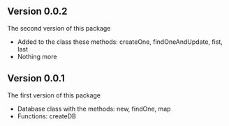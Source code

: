## Version 0.0.2
The second version of this package
- Added to the class these methods: createOne, findOneAndUpdate, fist, last
- Nothing more

## Version 0.0.1
The first version of this package
- Database class with the methods: new, findOne, map
- Functions: createDB